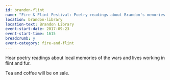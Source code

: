 ```yaml
---
id: brandon-flint
name: "Fire & Flint Festival: Poetry readings about Brandon's memories of war and lives working in flint and fur"
location: brandon-library
location-text: Brandon Library
event-start-date: 2017-09-23
event-start-time: 1615
breadcrumb: y
event-category: fire-and-flint
---
```


Hear poetry readings about local memories of the wars and lives working in flint and fur.

Tea and coffee will be on sale.
